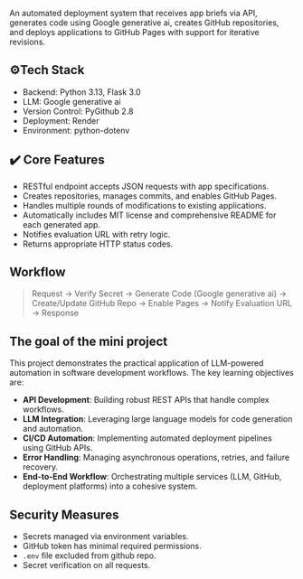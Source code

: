 
An automated deployment system that receives app briefs via API, generates code using Google generative ai, creates GitHub repositories, and deploys applications to GitHub Pages with support for iterative revisions.

## ⚙️Tech Stack
- Backend: Python 3.13, Flask 3.0
- LLM: Google generative ai
- Version Control: PyGithub 2.8
- Deployment: Render
- Environment: python-dotenv

## ✔️ Core Features
- RESTful endpoint accepts JSON requests with app specifications.
- Creates repositories, manages commits, and enables GitHub Pages.
- Handles multiple rounds of modifications to existing applications.
- Automatically includes MIT license and comprehensive README for each generated app.
- Notifies evaluation URL with retry logic.
- Returns appropriate HTTP status codes.

## Workflow
> Request → Verify Secret → Generate Code (Google generative ai) → Create/Update GitHub Repo → Enable Pages → Notify Evaluation URL → Response

## The goal of the mini project

This project demonstrates the practical application of LLM-powered automation in software development workflows. The key learning objectives are:

- **API Development**: Building robust REST APIs that handle complex workflows.
- **LLM Integration**: Leveraging large language models for code generation and automation.
- **CI/CD Automation**: Implementing automated deployment pipelines using GitHub APIs.
- **Error Handling**: Managing asynchronous operations, retries, and failure recovery.
- **End-to-End Workflow**: Orchestrating multiple services (LLM, GitHub, deployment platforms) into a cohesive system.

## Security Measures

- Secrets managed via environment variables.
- GitHub token has minimal required permissions.
- `.env` file excluded from github repo.
- Secret verification on all requests.

